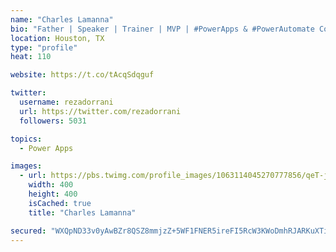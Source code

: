 ```yaml
---
name: "Charles Lamanna"
bio: "Father | Speaker | Trainer | MVP | #PowerApps & #PowerAutomate Community Super User | YouTuber Right-pointing triangle http://youtube.com/c/rezadorrani | Learn - Share - Clockwise rightwards and leftwards open circle arrows"
location: Houston, TX
type: "profile"
heat: 110

website: https://t.co/tAcqSdqguf

twitter:
  username: rezadorrani
  url: https://twitter.com/rezadorrani
  followers: 5031

topics:
  - Power Apps

images:
  - url: https://pbs.twimg.com/profile_images/1063114045270777856/qeT-jpWr_400x400.jpg
    width: 400
    height: 400
    isCached: true
    title: "Charles Lamanna"

secured: "WXQpND33v0yAwBZr8QSZ8mmjzZ+5WF1FNER5ireFI5RcW3KWoDmhRJARKuXTi++goolFzNk1KRhVMCmSzz4HizUiT8XcrUXMDAVRh1iQ7vm+PNb6DyYeWBsFh+GQc/1oSML1z+EG3rdSzVmDJcm9+rTfnznjnMKRAUgU9twJFv7P64JnOJ6Bapw/YaOw5v8mxqr5BSec8dNCFp85IkEJgY0bUR8n0MNemdV7uroq3kN7lFlvTNhjN72PXgd9e4nh5tzuiStuqJ18n6LI7vmMtfzcpa1ssiyzXx5ihN1w6smY/cdYooC8frjl18wTEH8xInNEkohFOC+LriKSW9qzASP6HFc8IbDIwa9YYkNMxp/cPePwrVh0ifwZ9h17hZpoMdPpfBqIjI97wRalucZINQAGYVDBdrr8TjgKK9t2Bys=;3DozjN/AhQhHP5kAx8exUQ=="
---
```


